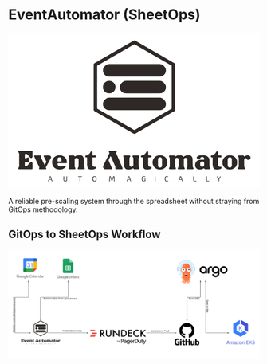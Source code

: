 # EventAutomator (SheetOps)

![alt](./.github/img/EventAutomatorsmall.png)

A reliable pre-scaling system through the spreadsheet without straying from GitOps methodology.

## GitOps to SheetOps Workflow

![alt](./.github/img/gitops_to_sheetOps.png)
